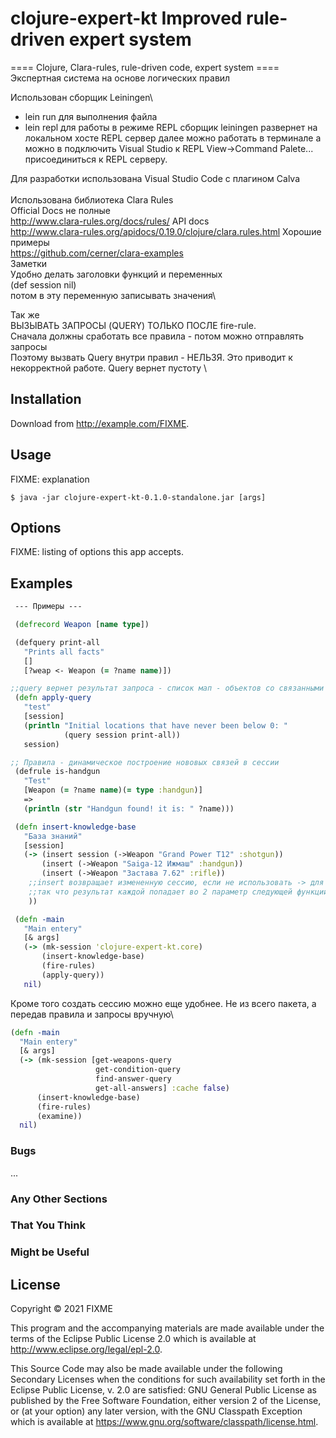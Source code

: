 # clojure-expert-kt Improved rule-driven expert system

==== Clojure, Clara-rules, rule-driven code, expert system
==== Экспертная система на основе логических правил

Использован сборщик Leiningen\

- lein run для выполнения файла
- lein repl для работы в режиме REPL
  сборщик leiningen развернет на локальном хосте REPL сервер
  далее можно работать в терминале а можно в подключить Visual Studio к REPL
  View->Command Palete... присоединиться к REPL серверу.

Для разработки использована Visual Studio Code с плагином Calva\
\
Использована библиотека Clara Rules\
Official Docs не полные\
http://www.clara-rules.org/docs/rules/
API docs\
http://www.clara-rules.org/apidocs/0.19.0/clojure/clara.rules.html
Хорошие примеры\
https://github.com/cerner/clara-examples
\
Заметки\
Удобно делать заголовки функций и переменных\
(def session nil)\
потом в эту переменную записывать значения\

Так же \
ВЫЗЫВАТЬ ЗАПРОСЫ (QUERY) ТОЛЬКО ПОСЛЕ fire-rule. \
Сначала должны сработать все правила - потом можно отправлять запросы \
Поэтому вызвать Query внутри правил - НЕЛЬЗЯ. Это приводит к некорректной работе. Query вернет пустоту \

## Installation

Download from http://example.com/FIXME.

## Usage

FIXME: explanation

    $ java -jar clojure-expert-kt-0.1.0-standalone.jar [args]

## Options

FIXME: listing of options this app accepts.

## Examples
```CLOJURE
 --- Примеры --- 

 (defrecord Weapon [name type])

 (defquery print-all
   "Prints all facts"
   []
   [?weap <- Weapon (= ?name name)])

;;query вернет результат запроса - список мап - объектов со связанными свойствами
 (defn apply-query
   "test"
   [session]
   (println "Initial locations that have never been below 0: "
            (query session print-all))
   session)

;; Правила - динамическое построение нововых связей в сессии
 (defrule is-handgun
   "Test"
   [Weapon (= ?name name)(= type :handgun)]
   =>
   (println (str "Handgun found! it is: " ?name)))

 (defn insert-knowledge-base
   "База знаний"
   [session]
   (-> (insert session (->Weapon "Grand Power T12" :shotgun))
       (insert (->Weapon "Saiga-12 Ижмаш" :handgun))
       (insert (->Weapon "Застава 7.62" :rifle))
    ;;insert возвращает измененную сессию, если не использовать -> для последовательного вычисления функций
    ;;так что результат каждой попадает во 2 параметр следующей функции. Если вернуть просто session до факты не задействуются 
    ))

 (defn -main
   "Main entery"
   [& args]
   (-> (mk-session 'clojure-expert-kt.core)
       (insert-knowledge-base)
       (fire-rules)
       (apply-query))
   nil)
```
Кроме того создать сессию можно еще удобнее. Не из всего пакета, а передав правила и запросы вручную\
```CLOJURE
(defn -main
  "Main entery"
  [& args]
  (-> (mk-session [get-weapons-query
                   get-condition-query
                   find-answer-query
                   get-all-answers] :cache false)
      (insert-knowledge-base)
      (fire-rules)
      (examine))
  nil)
```
### Bugs

...

### Any Other Sections
### That You Think
### Might be Useful

## License

Copyright © 2021 FIXME

This program and the accompanying materials are made available under the
terms of the Eclipse Public License 2.0 which is available at
http://www.eclipse.org/legal/epl-2.0.

This Source Code may also be made available under the following Secondary
Licenses when the conditions for such availability set forth in the Eclipse
Public License, v. 2.0 are satisfied: GNU General Public License as published by
the Free Software Foundation, either version 2 of the License, or (at your
option) any later version, with the GNU Classpath Exception which is available
at https://www.gnu.org/software/classpath/license.html.
